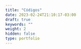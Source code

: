 ```yaml
---
title: "Códigos"
date: 2023-02-24T21:10:17-03:00
draft: true
keywords: ""
weight: 2
hidden: false
type: portfolio
---
```

